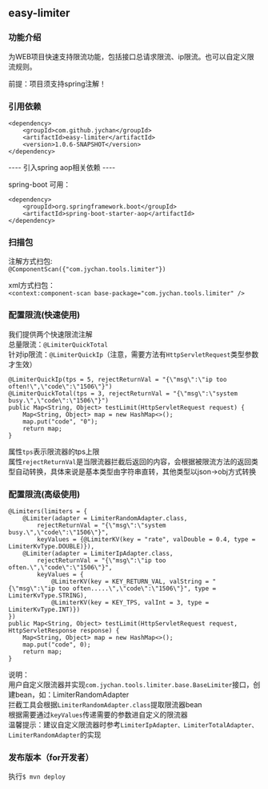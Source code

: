 ## easy-limiter

### 功能介绍

为WEB项目快速支持限流功能，包括接口总请求限流、ip限流。也可以自定义限流规则。

前提：项目须支持spring注解！

### 引用依赖
```
<dependency>
    <groupId>com.github.jychan</groupId>
    <artifactId>easy-limiter</artifactId>
    <version>1.0.6-SNAPSHOT</version>
</dependency>
```
---- 引入spring aop相关依赖 ----

spring-boot 可用：
```
<dependency>
    <groupId>org.springframework.boot</groupId>
    <artifactId>spring-boot-starter-aop</artifactId>
</dependency>
```


### 扫描包
注解方式扫包:  
`@ComponentScan({"com.jychan.tools.limiter"})`

xml方式扫包：  
`<context:component-scan base-package="com.jychan.tools.limiter" />`


### 配置限流(快速使用)  
我们提供两个快速限流注解  
总量限流：`@LimiterQuickTotal`  
针对ip限流：`@LimiterQuickIp`（注意，需要方法有`HttpServletRequest`类型参数才生效）  
```
@LimiterQuickIp(tps = 5, rejectReturnVal = "{\"msg\":\"ip too often!\",\"code\":\"1506\"}")
@LimiterQuickTotal(tps = 3, rejectReturnVal = "{\"msg\":\"system busy.\",\"code\":\"1506\"}")
public Map<String, Object> testLimit(HttpServletRequest request) {
    Map<String, Object> map = new HashMap<>();
    map.put("code", "0");
    return map;
}
```
属性`tps`表示限流器的tps上限  
属性`rejectReturnVal`是当限流器拦截后返回的内容，会根据被限流方法的返回类型自动转换，具体来说是基本类型由字符串直转，其他类型以json->obj方式转换

### 配置限流(高级使用)
```
@Limiters(limiters = {
    @Limiter(adapter = LimiterRandomAdapter.class,
        rejectReturnVal = "{\"msg\":\"system busy.\",\"code\":\"1506\"}",
        keyValues = {@LimiterKV(key = "rate", valDouble = 0.4, type = LimiterKvType.DOUBLE)}),
    @Limiter(adapter = LimiterIpAdapter.class,
        rejectReturnVal = "{\"msg\":\"ip too often.\",\"code\":\"1506\"}",
        keyValues = {
            @LimiterKV(key = KEY_RETURN_VAL, valString = "{\"msg\":\"ip too often.....\",\"code\":\"1506\"}", type = LimiterKvType.STRING),
            @LimiterKV(key = KEY_TPS, valInt = 3, type = LimiterKvType.INT)})
})
public Map<String, Object> testLimit(HttpServletRequest request, HttpServletResponse response) {
    Map<String, Object> map = new HashMap<>();
    map.put("code", 0);
    return map;
}
```
说明：  
用户自定义限流器并实现`com.jychan.tools.limiter.base.BaseLimiter`接口，创建bean，如：LimiterRandomAdapter  
拦截工具会根据`LimiterRandomAdapter.class`提取限流器bean  
根据需要通过`keyValues`传递需要的参数进自定义的限流器  
温馨提示：建议自定义限流器时参考`LimiterIpAdapter、LimiterTotalAdapter、LimiterRandomAdapter`的实现


### 发布版本（for开发者）
执行`$ mvn deploy`

